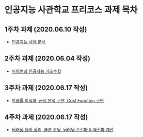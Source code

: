 인공지능 사관학교 프리코스 과제 목차 
==============================
1주차 과제 (2020.06.10 작성)
------------------------------
* [인공지능 사례 분석](https://github.com/Deplim/DevNote/blob/master/AI_%EA%B4%91%EC%A3%BC_Online_%EA%B3%BC%EC%A0%9C/1%EC%A3%BC%EC%B0%A8%EA%B3%BC%EC%A0%9C.ipynb)

2주차 과제 (2020.06.04 작성)
------------------------------
* [파이썬과 인공지능 기초수학](https://nbviewer.jupyter.org/github/Deplim/DevNote/blob/master/AI_%EA%B4%91%EC%A3%BC_Online_%EA%B3%BC%EC%A0%9C/2%E1%84%8C%E1%85%AE%E1%84%8E%E1%85%A1%E1%84%80%E1%85%AA%E1%84%8C%E1%85%A6.ipynb)

3주차 과제 (2020.06.17 작성)
-----------------------------
* [학습률 최적화, 군집 분석 구현, Cost Function 구현](https://github.com/Deplim/DevNote/blob/master/AI_%EA%B4%91%EC%A3%BC_Online_%EA%B3%BC%EC%A0%9C/3%EC%A3%BC%EC%B0%A8_%EA%B3%BC%EC%A0%9C.ipynb)

4주차 과제 (2020.06.17 작성)
-----------------------------
* [딥러닝 용어 정리, 클론 코딩, 딥러닝 순전파 & 역전파 계산](https://github.com/Deplim/DevNote/blob/master/AI_%EA%B4%91%EC%A3%BC_Online_%EA%B3%BC%EC%A0%9C/4%EC%A3%BC%EC%B0%A8_%EA%B3%BC%EC%A0%9C.ipynb)

